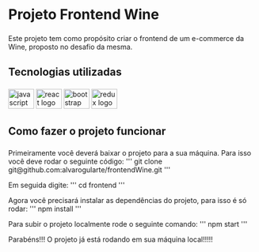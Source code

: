 <h1 align="left">Projeto Frontend Wine</h1>

###

<p align="left">Este projeto tem como propósito criar o frontend de um e-commerce da Wine, proposto no desafio da mesma.</p>

###

<h2 align="left">Tecnologias utilizadas</h2>

###

<div align="left">
  <img src="https://cdn.jsdelivr.net/gh/devicons/devicon/icons/javascript/javascript-original.svg" height="40" width="52" alt="javascript logo"  />
  <img src="https://cdn.jsdelivr.net/gh/devicons/devicon/icons/react/react-original.svg" height="40" width="52" alt="react logo"  />
  <img src="https://cdn.jsdelivr.net/gh/devicons/devicon/icons/bootstrap/bootstrap-original.svg" height="40" width="52" alt="bootstrap logo"  />
  <img src="https://cdn.jsdelivr.net/gh/devicons/devicon/icons/redux/redux-original.svg" height="40" width="52" alt="redux logo"  />
</div>

###

<h2 align="left">Como fazer o projeto funcionar</h2>

###

<p align="left">Primeiramente você deverá baixar o projeto para a sua máquina. Para isso você deve rodar o seguinte código: 
'''
git clone git@github.com:alvarogularte/frontendWine.git
'''

Em seguida digite:
'''
cd frontend
'''

Agora você precisará instalar as dependências do projeto, para isso é só rodar:
'''
npm install
'''

Para subir o projeto localmente rode o seguinte comando: 
'''
npm start
'''

Parabéns!!! 
O projeto já está rodando em sua máquina local!!!!!</p>

###